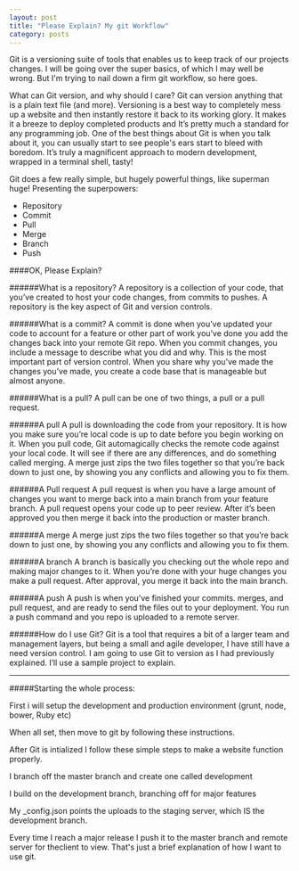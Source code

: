 ```yaml
---
layout: post
title: "Please Explain? My git Workflow"
category: posts
--- 
```

Git is a versioning suite of tools that enables us to keep track of our projects changes. I will be going over the super basics, of which I may well be wrong. But I'm trying to nail down a firm git workflow, so here goes. 


What can Git version, and why should I care?
Git can version anything that is a plain text file (and more). Versioning is a best way to completely mess up a website and then instantly restore it back to its working glory. It makes it a breeze to deploy completed products and It’s pretty much a standard for any programming job. One of the best things about Git is when you talk about it, you can usually start to see people's ears start to bleed with boredom. It’s truly a magnificent approach to modern development, wrapped in a terminal shell, tasty!

Git does a few really simple, but hugely powerful things, like superman huge! Presenting the superpowers:

- Repository
- Commit
- Pull
- Merge
- Branch
- Push

####OK, Please Explain?

######What is a repository?
A repository is a collection of your code, that you’ve created to host your code changes, from commits to pushes. A repository is the key aspect of Git and version controls.

######What is a commit?
A commit is done when you’ve updated your code to account for a feature or other part of work you’ve done you add the changes back into your remote Git repo. When you commit changes, you include a message to describe what you did and why. This is the most important part of version control. When you share why you’ve made the changes you’ve made, you create a code base that is manageable but almost anyone.

######What is a pull?
A pull can be one of two things, a pull or a pull request.

######A pull
A pull is downloading the code from your repository. It is how you make sure you’re local code is up to date before you begin working on it. When you pull code, Git automagically checks the remote code against your local code. It will see if there are any differences, and do something called merging. A merge just zips the two files together so that you’re back down to just one, by showing you any conflicts and allowing you to fix them.

######A Pull request
A pull request is when you have a large amount of changes you want to merge back into a main branch from your feature branch. A pull request opens your code up to peer review. After it’s been approved you then merge it back into the production or master branch.

######A merge
A merge just zips the two files together so that you’re back down to just one, by showing you any conflicts and allowing you to fix them.

######A branch
A branch is basically you checking out the whole repo and making major changes to it. When you’re done with your huge changes you make a pull request. After approval, you merge it back into the main branch.

######A push
A push is when you’ve finished your commits. merges, and pull request, and are ready to send the files out to your deployment. You run a push command and you repo is uploaded to a remote server.

######How do I use Git?
Git is a tool that requires a bit of a larger team and management layers, but being a small and agile developer, I have still have a need version control. I am going to use Git to version as I had previously explained. I’ll use a sample project to explain.

---

#####Starting the whole process:

First i will setup the development and production environment (grunt, node, bower, Ruby etc)

When all set, then move to git by following these instructions.

After Git is intialized I follow these simple steps to make a website function properly.

I branch off the master branch and create one called development

I build on the development branch, branching off for major features

My _config.json points the uploads to the staging server, which IS the development branch.

Every time I reach a major release I push it to the master branch and remote server for theclient to view.
That's just a brief explanation of how I want to use git. 
